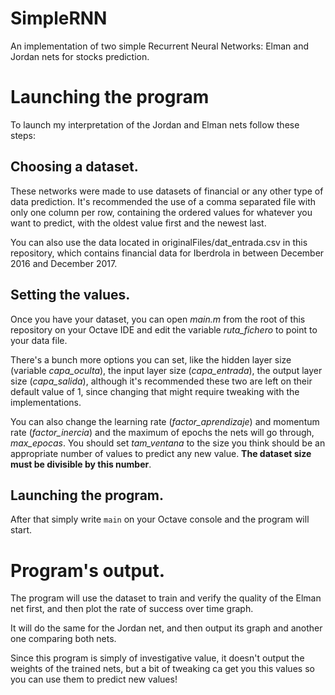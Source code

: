 # SimpleRNN
An implementation of two simple Recurrent Neural Networks: Elman and Jordan nets for stocks prediction.
# Launching the program 
To launch my interpretation of the Jordan and Elman nets follow these steps:

## Choosing a dataset.

These networks were made to use datasets of financial or any other type of data prediction. It's recommended the use of a
comma separated file with only one column per row, containing the ordered values for whatever you want to predict, with the
oldest value first and the newest last.

You can also use the data located in originalFiles/dat_entrada.csv in this repository, which contains financial data
for Iberdrola in between December 2016 and December 2017.

## Setting the values.

Once you have your dataset, you can open _main.m_ from the root of this repository on your Octave IDE and edit the variable
_ruta\_fichero_ to point to your data file. 

There's a bunch more options you can set, like the hidden layer size (variable _capa\_oculta_), the input layer size (_capa\_entrada_),
the output layer size (_capa\_salida_), although it's recommended these two are left on their default value of 1,
since changing that might require tweaking with the implementations.

You can also change the learning rate (_factor\_aprendizaje_) and momentum rate (_factor\_inercia_) and the maximum of 
epochs the nets will go through, _max\_epocas_. You should set _tam\_ventana_ to the size you think should be an appropriate 
number of values to predict any new value. **The dataset size must be divisible by this number**.

## Launching the program.

After that simply write `main` on your Octave console and the program will start.

# Program's output.

The program will use the dataset to train and verify the quality of the Elman net first, and then plot the rate of success over time
graph.

It will do the same for the Jordan net, and then output its graph and another one comparing both nets.

Since this program is simply of investigative value, it doesn't output the weights of the trained nets, but a bit of tweaking ca get
you this values so you can use them to predict new values!


